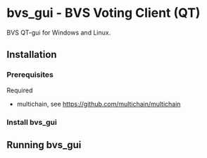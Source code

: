 # bvs_gui - BVS Voting Client (QT)

BVS QT-gui for Windows and Linux.

## Installation

### Prerequisites

Required 
- multichain, see https://github.com/multichain/multichain

### Install bvs_gui

## Running bvs_gui


